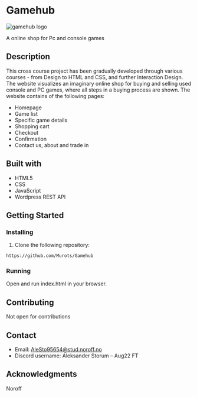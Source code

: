 # Gamehub

<picture>
    <img alt="gamehub logo" src="https://github.com/Murots/My-images/blob/main/GameHub_Logo.png">
</picture>

A online shop for Pc and console games

## Description
This cross course project has been gradually developed through various courses - from Design to HTML and CSS, and further Interaction Design. The website visualizes an imaginary online shop for buying and selling used console and PC games, where all steps in a buying process are shown. The website contains of the following pages:
* Homepage
* Game list 
* Specific game details
* Shopping cart
* Checkout
* Confirmation
* Contact us, about and trade in

## Built with
* HTML5
* CSS
* JavaScript
* Wordpress REST API

## Getting Started

### Installing
1. Clone the following repository:
```bash
https://github.com/Murots/Gamehub
```
### Running
Open and run index.html in your browser.

## Contributing
Not open for contributions

## Contact
* Email: AleSto95654@stud.noroff.no
* Discord username: Aleksander Storum – Aug22 FT

## Acknowledgments
Noroff
